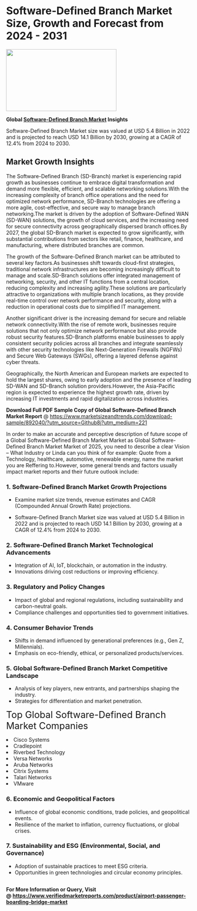<H1>Software-Defined Branch Market Size, Growth and Forecast from 2024 - 2031</H1><img class="aligncenter size-medium wp-image-584254" src="https://thirdeyenews.in/wp-content/uploads/2024/09/Global-Market-Research-300x168.jpeg" alt="" width="300" height="168" /><p><strong>Global&nbsp;<a href="https://www.marketsizeandtrends.com/download-sample/892040/?utm_source=Github8j?utm_medium=221">Software-Defined Branch Market</a> Insights</strong></p><p>Software-Defined Branch Market size was valued at USD 5.4 Billion in 2022 and is projected to reach USD 14.1 Billion by 2030, growing at a CAGR of 12.4% from 2024 to 2030.</p><p><h2>Market Growth Insights</h2> <p>The Software-Defined Branch (SD-Branch) market is experiencing rapid growth as businesses continue to embrace digital transformation and demand more flexible, efficient, and scalable networking solutions.With the increasing complexity of branch office operations and the need for optimized network performance, SD-Branch technologies are offering a more agile, cost-effective, and secure way to manage branch networking.The market is driven by the adoption of Software-Defined WAN (SD-WAN) solutions, the growth of cloud services, and the increasing need for secure connectivity across geographically dispersed branch offices.By 2027, the global SD-Branch market is expected to grow significantly, with substantial contributions from sectors like retail, finance, healthcare, and manufacturing, where distributed branches are common.</p> <p>The growth of the Software-Defined Branch market can be attributed to several key factors.As businesses shift towards cloud-first strategies, traditional network infrastructures are becoming increasingly difficult to manage and scale.SD-Branch solutions offer integrated management of networking, security, and other IT functions from a central location, reducing complexity and increasing agility.These solutions are particularly attractive to organizations with multiple branch locations, as they provide real-time control over network performance and security, along with a reduction in operational costs due to simplified IT management.</p> <p>Another significant driver is the increasing demand for secure and reliable network connectivity.With the rise of remote work, businesses require solutions that not only optimize network performance but also provide robust security features.SD-Branch platforms enable businesses to apply consistent security policies across all branches and integrate seamlessly with other security technologies like Next-Generation Firewalls (NGFWs) and Secure Web Gateways (SWGs), offering a layered defense against cyber threats.</p> <p>Geographically, the North American and European markets are expected to hold the largest shares, owing to early adoption and the presence of leading SD-WAN and SD-Branch solution providers.However, the Asia-Pacific region is expected to experience the highest growth rate, driven by increasing IT investments and rapid digitalization across industries.</p> <p><span class=""><strong>Download Full PDF Sample Copy of Global Software-Defined Branch Market Report</strong> @ <a href="https://www.marketsizeandtrends.com/download-sample/892040/?utm_source=Github8j?utm_medium=221" target="_blank">https://www.marketsizeandtrends.com/download-sample/892040/?utm_source=Github8j?utm_medium=221</a></span></p><p>In order to make an accurate and perceptive description of future scope of a Global&nbsp;Software-Defined Branch Market Market as Global&nbsp;Software-Defined Branch Market Market of 2025, you need to describe a clear Vision &ndash; What Industry or Linda can you think of for example: Quote from a Technology, healthcare, automotive, renewable energy, name the market you are Reffering to.However, some general trends and factors usually impact market reports and their future outlook include:</p><h3>1.&nbsp;<strong>Software-Defined Branch Market Growth Projections</strong></h3><ul><li>Examine market size trends, revenue estimates and CAGR (Compounded Annual Growth Rate) projections.</li><li><p>Software-Defined Branch Market size was valued at USD 5.4 Billion in 2022 and is projected to reach USD 14.1 Billion by 2030, growing at a CAGR of 12.4% from 2024 to 2030.</p></li></ul><h3>2.&nbsp;<strong>Software-Defined Branch Market Technological Advancements</strong></h3><ul><li>Integration of AI, IoT, blockchain, or automation in the industry.</li><li>Innovations driving cost reductions or improving efficiency.</li></ul><h3>3.&nbsp;<strong>Regulatory and Policy Changes</strong></h3><ul><li>Impact of global and regional regulations, including sustainability and carbon-neutral goals.</li><li>Compliance challenges and opportunities tied to government initiatives.</li></ul><h3>4.&nbsp;<strong>Consumer Behavior Trends</strong></h3><ul><li>Shifts in demand influenced by generational preferences (e.g., Gen Z, Millennials).</li><li>Emphasis on eco-friendly, ethical, or personalized products/services.</li></ul><h3>5.&nbsp;<strong>Global Software-Defined Branch Market Competitive Landscape</strong></h3><ul><li>Analysis of key players, new entrants, and partnerships shaping the industry.</li><li>Strategies for differentiation and market penetration.</li></ul><p data-pm-slice="1 1 []"><span style="color: inherit; font-family: inherit; font-size: 25px;">Top Global Software-Defined Branch Market Companies</span></p><div class="" data-test-id=""><p><li>Cisco Systems</li><li> Cradlepoint</li><li> Riverbed Technology</li><li> Versa Networks</li><li> Aruba Networks</li><li> Citrix Systems</li><li> Talari Networks</li><li> VMware</li></p></div><h3>6.&nbsp;<strong>Economic and Geopolitical Factors</strong></h3><ul><li>Influence of global economic conditions, trade policies, and geopolitical events.</li><li>Resilience of the market to inflation, currency fluctuations, or global crises.</li></ul><h3>7.&nbsp;<strong>Sustainability and ESG (Environmental, Social, and Governance)</strong></h3><ul><li>Adoption of sustainable practices to meet ESG criteria.</li><li>Opportunities in green technologies and circular economy principles.</li></ul><h2><strong style="font-size: 14px;">For More Information or Query, Visit @&nbsp;</strong><a style="background-color: #ffffff; font-size: 14px;" href="https://www.marketsizeandtrends.com/report/software-defined-branch-market-/" target="_blank">https://www.verifiedmarketreports.com/product/airport-passenger-boarding-bridge-market</a></h2>